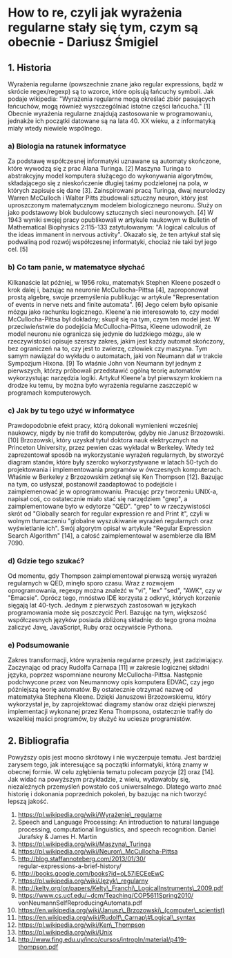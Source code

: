 # How to re, czyli jak wyrażenia regularne stały się tym, czym są obecnie - Dariusz Śmigiel #

## 1. Historia ##
Wyrażenia regularne (powszechnie znane jako regular expressions, bądź w skrócie regex/regexp) są to wzorce, które opisują łańcuchy symboli. Jak podaje wikipedia: "Wyrażenia regularne mogą określać zbiór pasujących łańcuchów, mogą również wyszczególniać istotne części łańcucha." [1] Obecnie wyrażenia regularne znajdują zastosowanie w programowaniu, jednakże ich początki datowane są na lata 40. XX wieku, a z informatyką miały wtedy niewiele wspólnego.

### a) Biologia na ratunek informatyce ###
Za podstawę współczesnej informatyki uznawane są automaty skończone, które wywodzą się z prac Alana Turinga. [2] Maszyna Turinga to abstrakcyjny model komputera służącego do wykonywania algorytmów, składającego się z nieskończenie długiej taśmy podzielonej na pola, w których zapisuje się dane [3].
Zainspirowani pracą Turinga, dwaj neurolodzy Warren McCulloch i Walter Pitts zbudowali sztuczny neuron, który jest uproszczonym matematycznym modelem biologicznego neuronu. Służy on jako podstawowy blok budulcowy sztucznych sieci neuronowych. [4] W 1943 wyniki swojej pracy opublikowali w artykule naukowym w Bulletin of Mathematical Biophysics 2:115-133 zatytułowanym: "A logical calculus of the ideas immanent in nervous activity". Okazało się, że ten artykuł stał się podwaliną pod rozwój współczesnej informatyki, chociaż nie taki był jego cel. [5]

### b) Co tam panie, w matematyce słychać ###
Kilkanaście lat później, w 1956 roku, matematyk Stephen Kleene poszedł o krok dalej i, bazując na neuronie McCullocha-Pittsa [4], zaproponował prostą algebrę, swoje przemyślenia publikując w artykule "Representation of events in nerve nets and finite automata". [6] Jego celem było opisanie mózgu jako rachunku logicznego.
Kleene'a nie interesowało to, czy model McCullocha-Pittsa był dokładny; skupił się na tym, czym ten model jest. W przeciwieństwie do podejścia McCullocha-Pittsa, Kleene udowodnił, że model neuronu nie ogranicza się jedynie do ludzkiego mózgu, ale w rzeczywistości opisuje szerszy zakres, jakim jest każdy automat skończony, bez ograniczeń na to, czy jest to zwierzę, człowiek czy maszyna. Tym samym nawiązał do wykładu o automatach, jaki von Neumann dał w trakcie Sympozjum Hixona. [9] To właśnie John von Neumann był jednym z pierwszych, którzy próbowali przedstawić ogólną teorię automatów wykorzystując narzędzia logiki.
Artykuł Kleene'a był pierwszym krokiem na drodze ku temu, by można było wyrażenia regularne zaszczepić w programach komputerowych.

### c) Jak by tu tego użyć w informatyce ###
Prawdopodobnie efekt pracy, którą dokonali wymienieni wcześniej naukowcy, nigdy by nie trafił do komputerów, gdyby nie Janusz Brzozowski. [10] Brzozowski, który uzyskał tytuł doktora nauk elektrycznych na Princeton University, przez pewien czas wykładał w Berkeley. Wtedy też zaprezentował sposób na wykorzystanie wyrażeń regularnych, by stworzyć diagram stanów, które były szeroko wykorzystywane w latach 50-tych do projektowania i implementowania programów w ówczesnych komputerach.
Właśnie w Berkeley z Brzozowskim zetknął się Ken Thompson [12]. Bazując na tym, co usłyszał, postanowił zaadaptować to podejście i zaimplemenować je w oprogramowaniu. Pracując przy tworzeniu UNIX-a, napisał coś, co ostatecznie miało stać się narzędziem "grep", a zaimplementowane było w edytorze "QED". "grep" to w rzeczywistości skrót od "Globally search for regular expression re and Print it", czyli w wolnym tłumaczeniu "globalne wyszukiwanie wyrażeń regularnych oraz wyświetlanie ich". Swój algorytm opisał w artykule "Regular Expression Search Algorithm" [14], a całość zaimplementował w asemblerze dla IBM 7090.

### d) Gdzie tego szukać? ###
Od momentu, gdy Thompson zaimplementował pierwszą wersję wyrażeń regularnych w QED, minęło sporo czasu. Wraz z rozwojem oprogramowania, regexpy można znaleźć w "vi", "lex" "sed", "AWK", czy w "Emacsie". Oprócz tego, mnóstwo IDE korzysta z odkryć, których korzenie sięgają lat 40-tych.
Jednym z pierwszych zastosowań w językach programowania może się poszczycić Perl. Bazując na tym, większość współczesnych języków posiada zbliżoną składnię: do tego grona można zaliczyć Javę, JavaScript, Ruby oraz oczywiście Pythona.

### e) Podsumowanie ###
Zakres transformacji, które wyrażenia regularne przeszły, jest zadziwiający. Zaczynając od pracy Rudolfa Carnapa [11] w zakresie logicznej składni języka, poprzez wspomniane neurony McCullocha-Pittsa. Następnie podchwycone przez von Neumannowy opis komputera EDVAC, czy jego późniejszą teorię automatów. By ostatecznie otrzymać nazwę od matematyka Stephena Kleene.
Dzięki Januszowi Brzozowskiemu, który wykorzystał je, by zaprojektować diagramy stanów oraz dzięki pierwszej implementacji wykonanej przez Kena Thompsona, ostatecznie trafiły do wszelkiej maści programów, by służyć ku uciesze programistów.

## 2. Bibliografia ##
Powyższy opis jest mocno skrótowy i nie wyczerpuje tematu. Jest bardziej zarysem tego, jak interesujące są początki informatyki, którą znamy w obecnej formie. W celu zgłębienia tematu polecam pozycje [2] oraz [14]. Jak widać na powyższym przykładzie, z wielu, wydawałoby się, niezależnych przemyśleń powstało coś uniwersalnego. Dlatego warto znać historię i dokonania poprzednich pokoleń, by bazując na nich tworzyć lepszą jakość.

1. https://pl.wikipedia.org/wiki/Wyrażenie\_regularne
2. Speech and Language Processing: An introduction to natural language processing, computational linguistics, and speech recognition. Daniel Jurafsky & James H. Martin
3. https://pl.wikipedia.org/wiki/Maszyna\_Turinga
4. https://pl.wikipedia.org/wiki/Neuron\_McCullocha-Pittsa
5. http://blog.staffannoteberg.com/2013/01/30/  
regular-expressions-a-brief-history/
6. http://books.google.com/books?id=oL57iECEeEwC
7. https://pl.wikipedia.org/wiki/Język\_regularny
8. http://kelty.org/or/papers/Kelty\_Franchi\_LogicalInstruments\_2009.pdf
9. https://www.cs.ucf.edu/~dcm/Teaching/COP5611Spring2010/  
vonNeumannSelfReproducingAutomata.pdf
10. https://en.wikipedia.org/wiki/Janusz\_Brzozowski\_(computer\_scientist)
11. https://en.wikipedia.org/wiki/Rudolf\_Carnap\#Logical\_syntax
12. https://pl.wikipedia.org/wiki/Ken\_Thompson
13. https://pl.wikipedia.org/wiki/Unix
14. http://www.fing.edu.uy/inco/cursos/intropln/material/p419-thompson.pdf
